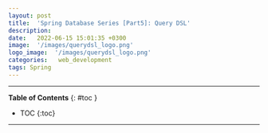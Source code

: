 ```yaml
---
layout: post
title:  'Spring Database Series [Part5]: Query DSL'
description: 
date:   2022-06-15 15:01:35 +0300
image:  '/images/querydsl_logo.png'
logo_image:  '/images/querydsl_logo.png'
categories:   web_development
tags: Spring
---
```

---

**Table of Contents**
{: #toc }
*  TOC
{:toc}

---
